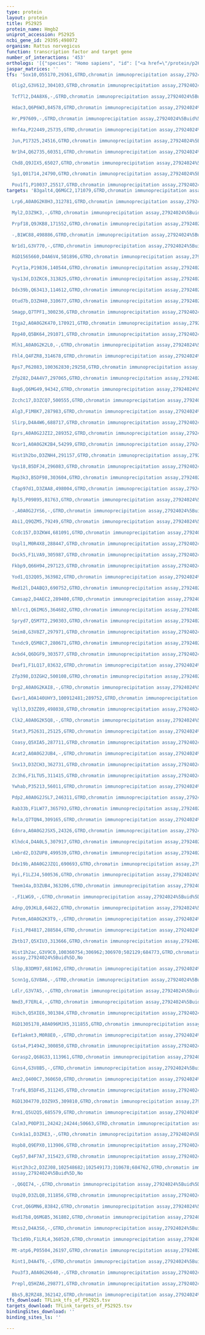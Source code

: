 ```yaml
---
type: protein
layout: protein
title: P52925
protein_name: Hmgb2
uniprot_accession: P52925
ncbi_gene_id: 29395;498072
organism: Rattus norvegicus
function: transcription factor and target gene
number_of_interactions: '453'
orthologs: '[{"species": "Homo sapiens", "id": ["<a href=\"/protein/p26583\">P26583</a>"]}, {"species": "Danio rerio", "id": ["<a href=\"/protein/b8jl29\">B8JL29</a>"]}, {"species": "Mus musculus", "id": ["<a href=\"/protein/p30681\">P30681</a>"]}, {"species": "Caenorhabditis elegans", "id": ["<a href=\"/protein/q09390\">Q09390</a>"]}]'
jaspar_matrices: ''
tfs: 'Sox10,O55170,29361,GTRD,chromatin immunoprecipitation assay,27924024%5Buid%5D,No

  Olig2,G3V612,304103,GTRD,chromatin immunoprecipitation assay,27924024%5Buid%5D,No

  Tcf7l2,D4A8X6,-,GTRD,chromatin immunoprecipitation assay,27924024%5Buid%5D,No

  Hdac3,Q6P6W3,84578,GTRD,chromatin immunoprecipitation assay,27924024%5Buid%5D,No

  Hr,P97609,-,GTRD,chromatin immunoprecipitation assay,27924024%5Buid%5D,No

  Hnf4a,P22449,25735,GTRD,chromatin immunoprecipitation assay,27924024%5Buid%5D,No

  Jun,P17325,24516,GTRD,chromatin immunoprecipitation assay,27924024%5Buid%5D,No

  Nr1h4,Q62735,60351,GTRD,chromatin immunoprecipitation assay,27924024%5Buid%5D,No

  Chd8,Q9JIX5,65027,GTRD,chromatin immunoprecipitation assay,27924024%5Buid%5D,No

  Sp1,Q01714,24790,GTRD,chromatin immunoprecipitation assay,27924024%5Buid%5D,No

  Pou1f1,P10037,25517,GTRD,chromatin immunoprecipitation assay,27924024%5Buid%5D,No'
targets: 'B3galt4,Q6MGC2,171079,GTRD,chromatin immunoprecipitation assay,27924024%5Buid%5D,No

  Lrp6,A0A0G2K0H3,312781,GTRD,chromatin immunoprecipitation assay,27924024%5Buid%5D,No

  Myl2,D3Z9K3,-,GTRD,chromatin immunoprecipitation assay,27924024%5Buid%5D,No

  Prpf18,Q9JKB8,171552,GTRD,chromatin immunoprecipitation assay,27924024%5Buid%5D,No

  -,B1WC88,498886,GTRD,chromatin immunoprecipitation assay,27924024%5Buid%5D,No

  Nr1d1,G3V770,-,GTRD,chromatin immunoprecipitation assay,27924024%5Buid%5D,No

  RGD1565660,D4A6V4,501896,GTRD,chromatin immunoprecipitation assay,27924024%5Buid%5D,No

  Pcyt1a,P19836,140544,GTRD,chromatin immunoprecipitation assay,27924024%5Buid%5D,No

  Vps13d,D3ZKC6,313825,GTRD,chromatin immunoprecipitation assay,27924024%5Buid%5D,No

  Ddx39b,Q63413,114612,GTRD,chromatin immunoprecipitation assay,27924024%5Buid%5D,No

  Otud7b,D3ZH40,310677,GTRD,chromatin immunoprecipitation assay,27924024%5Buid%5D,No

  Smagp,Q7TPF1,300236,GTRD,chromatin immunoprecipitation assay,27924024%5Buid%5D,No

  Itga2,A0A0G2K470,170921,GTRD,chromatin immunoprecipitation assay,27924024%5Buid%5D,No

  Rpp40,Q5BK64,291071,GTRD,chromatin immunoprecipitation assay,27924024%5Buid%5D,No

  Mlh1,A0A0G2K2L0,-,GTRD,chromatin immunoprecipitation assay,27924024%5Buid%5D,No

  Fhl4,Q4FZR8,314678,GTRD,chromatin immunoprecipitation assay,27924024%5Buid%5D,No

  Rps7,P62083,100362830;29258,GTRD,chromatin immunoprecipitation assay,27924024%5Buid%5D,No

  Zfp282,D4A4V7,297065,GTRD,chromatin immunoprecipitation assay,27924024%5Buid%5D,No

  Bag6,Q6MG49,94342,GTRD,chromatin immunoprecipitation assay,27924024%5Buid%5D,No

  Zcchc17,D3ZCQ7,500555,GTRD,chromatin immunoprecipitation assay,27924024%5Buid%5D,No

  Alg3,F1M8K7,287983,GTRD,chromatin immunoprecipitation assay,27924024%5Buid%5D,No

  Slirp,D4A4W6,688717,GTRD,chromatin immunoprecipitation assay,27924024%5Buid%5D,No

  Eprs,A0A0G2JZI2,289352,GTRD,chromatin immunoprecipitation assay,27924024%5Buid%5D,No

  Ncor1,A0A0G2K2B4,54299,GTRD,chromatin immunoprecipitation assay,27924024%5Buid%5D,No

  Hist1h2bo,D3ZNH4,291157,GTRD,chromatin immunoprecipitation assay,27924024%5Buid%5D,No

  Vps18,B5DFJ4,296083,GTRD,chromatin immunoprecipitation assay,27924024%5Buid%5D,No

  Map3k3,B5DF98,303604,GTRD,chromatin immunoprecipitation assay,27924024%5Buid%5D,No

  Cfap97d1,D3ZAA8,498004,GTRD,chromatin immunoprecipitation assay,27924024%5Buid%5D,No

  Rpl5,P09895,81763,GTRD,chromatin immunoprecipitation assay,27924024%5Buid%5D,No

  -,A0A0G2JYS6,-,GTRD,chromatin immunoprecipitation assay,27924024%5Buid%5D,No

  Abi1,Q9QZM5,79249,GTRD,chromatin immunoprecipitation assay,27924024%5Buid%5D,No

  Ccdc157,D3ZKW4,681091,GTRD,chromatin immunoprecipitation assay,27924024%5Buid%5D,No

  Uspl1,M0R4X8,288447,GTRD,chromatin immunoprecipitation assay,27924024%5Buid%5D,No

  Dock5,F1LVA9,305987,GTRD,chromatin immunoprecipitation assay,27924024%5Buid%5D,No

  Fkbp9,Q66H94,297123,GTRD,chromatin immunoprecipitation assay,27924024%5Buid%5D,No

  Yod1,Q32Q05,363982,GTRD,chromatin immunoprecipitation assay,27924024%5Buid%5D,No

  Med12l,D4ABQ3,690752,GTRD,chromatin immunoprecipitation assay,27924024%5Buid%5D,No

  Camsap2,D4AEC2,289400,GTRD,chromatin immunoprecipitation assay,27924024%5Buid%5D,No

  Nhlrc1,Q6IMG5,364682,GTRD,chromatin immunoprecipitation assay,27924024%5Buid%5D,No

  Spryd7,Q5M7T2,290303,GTRD,chromatin immunoprecipitation assay,27924024%5Buid%5D,No

  Smim8,G3V8Z7,297971,GTRD,chromatin immunoprecipitation assay,27924024%5Buid%5D,No

  Txndc9,Q5M8C7,280671,GTRD,chromatin immunoprecipitation assay,27924024%5Buid%5D,No

  Acbd4,Q6DGF9,303577,GTRD,chromatin immunoprecipitation assay,27924024%5Buid%5D,No

  Deaf1,F1LQ17,83632,GTRD,chromatin immunoprecipitation assay,27924024%5Buid%5D,No

  Zfp398,D3ZGH2,500108,GTRD,chromatin immunoprecipitation assay,27924024%5Buid%5D,No

  Drg2,A0A0G2KAI8,-,GTRD,chromatin immunoprecipitation assay,27924024%5Buid%5D,No

  Ewsr1,A0A140UHY3,100912481;289752,GTRD,chromatin immunoprecipitation assay,27924024%5Buid%5D,No

  Vgll3,D3ZZ09,498038,GTRD,chromatin immunoprecipitation assay,27924024%5Buid%5D,No

  Clk2,A0A0G2K5Q8,-,GTRD,chromatin immunoprecipitation assay,27924024%5Buid%5D,No

  Stat3,P52631,25125,GTRD,chromatin immunoprecipitation assay,27924024%5Buid%5D,No

  Coasy,Q5XIA5,287711,GTRD,chromatin immunoprecipitation assay,27924024%5Buid%5D,No

  Acat2,A0A0G2JUB4,-,GTRD,chromatin immunoprecipitation assay,27924024%5Buid%5D,No

  Snx13,D3ZCH3,362731,GTRD,chromatin immunoprecipitation assay,27924024%5Buid%5D,No

  Zc3h6,F1LTU5,311415,GTRD,chromatin immunoprecipitation assay,27924024%5Buid%5D,No

  Ywhab,P35213,56011,GTRD,chromatin immunoprecipitation assay,27924024%5Buid%5D,No

  Pdp2,A0A0G2JSL7,246311,GTRD,chromatin immunoprecipitation assay,27924024%5Buid%5D,No

  Rab33b,F1LW77,365793,GTRD,chromatin immunoprecipitation assay,27924024%5Buid%5D,No

  Rela,Q7TQN4,309165,GTRD,chromatin immunoprecipitation assay,27924024%5Buid%5D,No

  Ednra,A0A0G2JSX5,24326,GTRD,chromatin immunoprecipitation assay,27924024%5Buid%5D,No

  Klhdc4,D4A0L5,307917,GTRD,chromatin immunoprecipitation assay,27924024%5Buid%5D,No

  Lmbrd2,D3ZUP8,499539,GTRD,chromatin immunoprecipitation assay,27924024%5Buid%5D,No

  Ddx19b,A0A0G2JZQ1,690693,GTRD,chromatin immunoprecipitation assay,27924024%5Buid%5D,No

  Hyi,F1LZJ4,500536,GTRD,chromatin immunoprecipitation assay,27924024%5Buid%5D,No

  Tmem14a,D3ZUB4,363206,GTRD,chromatin immunoprecipitation assay,27924024%5Buid%5D,No

  -,F1LWG9,-,GTRD,chromatin immunoprecipitation assay,27924024%5Buid%5D,No

  Adnp,Q9JKL8,64622,GTRD,chromatin immunoprecipitation assay,27924024%5Buid%5D,No

  Potem,A0A0G2K3T9,-,GTRD,chromatin immunoprecipitation assay,27924024%5Buid%5D,No

  Fis1,P84817,288584,GTRD,chromatin immunoprecipitation assay,27924024%5Buid%5D,No

  Zbtb17,Q5XIU3,313666,GTRD,chromatin immunoprecipitation assay,27924024%5Buid%5D,No

  Hist1h2ac,G3V9C0,100360754;306962;306970;502129;684773,GTRD,chromatin immunoprecipitation
  assay,27924024%5Buid%5D,No

  Slbp,B3DM97,681062,GTRD,chromatin immunoprecipitation assay,27924024%5Buid%5D,No

  Scnn1g,G3V8A6,-,GTRD,chromatin immunoprecipitation assay,27924024%5Buid%5D,No

  Ldlr,G3V7A5,-,GTRD,chromatin immunoprecipitation assay,27924024%5Buid%5D,No

  Nmd3,F7ERL4,-,GTRD,chromatin immunoprecipitation assay,27924024%5Buid%5D,No

  Hibch,Q5XIE6,301384,GTRD,chromatin immunoprecipitation assay,27924024%5Buid%5D,No

  RGD1305178,A0A096MJX5,311855,GTRD,chromatin immunoprecipitation assay,27924024%5Buid%5D,No

  Eef1akmt3,M0R8E0,-,GTRD,chromatin immunoprecipitation assay,27924024%5Buid%5D,No

  Gsta4,P14942,300850,GTRD,chromatin immunoprecipitation assay,27924024%5Buid%5D,No

  Gorasp2,Q68G33,113961,GTRD,chromatin immunoprecipitation assay,27924024%5Buid%5D,No

  Gins4,G3V8B5,-,GTRD,chromatin immunoprecipitation assay,27924024%5Buid%5D,No

  Amz2,Q400C7,360650,GTRD,chromatin immunoprecipitation assay,27924024%5Buid%5D,No

  Traf6,B5DF45,311245,GTRD,chromatin immunoprecipitation assay,27924024%5Buid%5D,No

  RGD1304770,D3Z9X5,309810,GTRD,chromatin immunoprecipitation assay,27924024%5Buid%5D,No

  Rrm1,Q5U2Q5,685579,GTRD,chromatin immunoprecipitation assay,27924024%5Buid%5D,No

  Calm3,P0DP31,24242;24244;50663,GTRD,chromatin immunoprecipitation assay,27924024%5Buid%5D,No

  Csnk1a1,D3ZRE3,-,GTRD,chromatin immunoprecipitation assay,27924024%5Buid%5D,No

  Hspb8,Q9EPX0,113906,GTRD,chromatin immunoprecipitation assay,27924024%5Buid%5D,No

  Cep57,B4F7A7,315423,GTRD,chromatin immunoprecipitation assay,27924024%5Buid%5D,No

  Hist2h3c2,D3ZJ08,102548682;102549173;310678;684762,GTRD,chromatin immunoprecipitation
  assay,27924024%5Buid%5D,No

  -,Q6QI74,-,GTRD,chromatin immunoprecipitation assay,27924024%5Buid%5D,No

  Usp20,D3ZLQ8,311856,GTRD,chromatin immunoprecipitation assay,27924024%5Buid%5D,No

  Crot,Q6GMN6,83842,GTRD,chromatin immunoprecipitation assay,27924024%5Buid%5D,No

  Hsd17b8,Q6MGB5,361802,GTRD,chromatin immunoprecipitation assay,27924024%5Buid%5D,No

  Mtss2,D4A3S6,-,GTRD,chromatin immunoprecipitation assay,27924024%5Buid%5D,No

  Tbc1d9b,F1LRL4,360520,GTRD,chromatin immunoprecipitation assay,27924024%5Buid%5D,No

  Mt-atp6,P05504,26197,GTRD,chromatin immunoprecipitation assay,27924024%5Buid%5D,No

  Rint1,D4A4T6,-,GTRD,chromatin immunoprecipitation assay,27924024%5Buid%5D,No

  Pou3f3,A0A0G2K640,-,GTRD,chromatin immunoprecipitation assay,27924024%5Buid%5D,No

  Prepl,Q5HZA6,298771,GTRD,chromatin immunoprecipitation assay,27924024%5Buid%5D,No

  Bbs5,B2RZ48,362142,GTRD,chromatin immunoprecipitation assay,27924024%5Buid%5D,No'
tfs_download: TFLink_tfs_of_P52925.tsv
targets_download: TFLink_targets_of_P52925.tsv
bindingSites_download: ''
binding_sites_ls: ''

---
```

